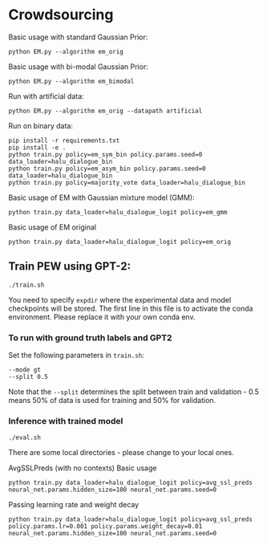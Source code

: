 # Crowdsourcing
Basic usage with standard Gaussian Prior:
```
python EM.py --algorithm em_orig
```

Basic usage with bi-modal Gaussian Prior:
```
python EM.py --algorithm em_bimodal
```

Run with artificial data:
```
python EM.py --algorithm em_orig --datapath artificial
```

Run on binary data:
```
pip install -r requirements.txt
pip install -e .
python train.py policy=em_sym_bin policy.params.seed=0 data_loader=halu_dialogue_bin
python train.py policy=em_asym_bin policy.params.seed=0 data_loader=halu_dialogue_bin
python train.py policy=majority_vote data_loader=halu_dialogue_bin
```

Basic usage of EM with Gaussian mixture model (GMM):
```
python train.py data_loader=halu_dialogue_logit policy=em_gmm
```

Basic usage of EM original
```
python train.py data_loader=halu_dialogue_logit policy=em_orig
```

## Train PEW using GPT-2:
```
./train.sh
```
You need to specify `expdir` where the experimental data and model checkpoints will be stored. The first line in this file is to activate the conda environment. Please replace it with your own conda env.

### To run with ground truth labels and GPT2
Set the following parameters in `train.sh`:
```
--mode gt
--split 0.5
```
Note that the `--split` determines the split between train and validation - 0.5 means 50% of data is used for training and 50% for validation. 

### Inference with trained model
```
./eval.sh
```
There are some local directories - please change to your local ones.

AvgSSLPreds (with no contexts)
Basic usage
```
python train.py data_loader=halu_dialogue_logit policy=avg_ssl_preds neural_net.params.hidden_size=100 neural_net.params.seed=0
```
Passing learning rate and weight decay
```
python train.py data_loader=halu_dialogue_logit policy=avg_ssl_preds policy.params.lr=0.001 policy.params.weight_decay=0.01 neural_net.params.hidden_size=100 neural_net.params.seed=0
```